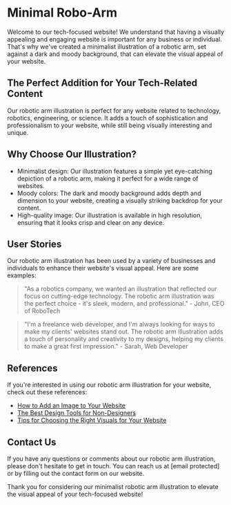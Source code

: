 <!--font:Barlow Condensed-->

# Minimal Robo-Arm

Welcome to our tech-focused website! We understand that having a visually appealing and engaging website is important for any business or individual. That's why we've created a minimalist illustration of a robotic arm, set against a dark and moody background, that can elevate the visual appeal of your website.

## The Perfect Addition for Your Tech-Related Content

Our robotic arm illustration is perfect for any website related to technology, robotics, engineering, or science. It adds a touch of sophistication and professionalism to your website, while still being visually interesting and unique.

## Why Choose Our Illustration?

-   Minimalist design: Our illustration features a simple yet eye-catching depiction of a robotic arm, making it perfect for a wide range of websites.
-   Moody colors: The dark and moody background adds depth and dimension to your website, creating a visually striking backdrop for your content.
-   High-quality image: Our illustration is available in high resolution, ensuring that it looks crisp and clear on any device.

## User Stories

Our robotic arm illustration has been used by a variety of businesses and individuals to enhance their website's visual appeal. Here are some examples:

> "As a robotics company, we wanted an illustration that reflected our focus on cutting-edge technology. The robotic arm illustration was the perfect choice - it's sleek, modern, and professional." - John, CEO of RoboTech

> "I'm a freelance web developer, and I'm always looking for ways to make my clients' websites stand out. The robotic arm illustration adds a touch of personality and creativity to my designs, helping my clients to make a great first impression." - Sarah, Web Developer

## References

If you're interested in using our robotic arm illustration for your website, check out these references:

-   [How to Add an Image to Your Website](#)
-   [The Best Design Tools for Non-Designers](#)
-   [Tips for Choosing the Right Visuals for Your Website](#)

## Contact Us

If you have any questions or comments about our robotic arm illustration, please don't hesitate to get in touch. You can reach us at [email protected] or by filling out the contact form on our website.

Thank you for considering our minimalist robotic arm illustration to elevate the visual appeal of your tech-focused website!

<!--

Write me content for website with wallpaper which alt text is:

"A wallpaper with a minimalist illustration of a robotic arm, against a background of dark and moody colors."

The name/title of the page should not be 1:1 copy of the alt text but rather a real content of the website which is using this wallpaper.

- Use markdown format
- Start with heading
- Heading should be short and concise
- The content should look like a real website
- The website should not be about the wallpaper, wallpaper is just a related background
- Heading should be contain work "wallpaper" or "background"
- Include real sections like references, contact, user stories, etc. use things relevant to the page purpose.
- Feel free to use structure like headings, bullets, numbering, blockquotes, paragraphs, horizontal lines, etc.
- You can use formatting like bold or _italic_
- You can include UTF-8 emojis
- Links should be only #hash anchors (and you can refer to the document itself)
- Do not include images


---


# Robotic Arm Wallpaper for Your Tech-Focused Website

Welcome to our tech-focused website! We understand the importance of having a visually appealing and engaging website that reflects your brand's personality. That's why we've created a minimalist wallpaper featuring a robotic arm against a dark and moody background.

## The Perfect Background for Your Tech-Related Content

Our wallpaper is perfect for any website related to technology, robotics, or engineering. It adds a touch of sophistication and professionalism to your website, while still being visually interesting and unique.

## Why Choose Our Wallpaper?

- Minimalist design: Our wallpaper features a simple yet eye-catching illustration of a robotic arm, making it perfect for a wide range of websites.
- Moody colors: The dark and moody background adds depth and dimension to your website, creating a visually striking backdrop for your content.
- High-quality image: Our wallpaper is available in high resolution, ensuring that it looks crisp and clear on any device.

## User Stories

Our wallpaper has been used by a variety of businesses and individuals to enhance their website's visual appeal. Here are some examples:

> "I run a robotics company, and I wanted a background that reflected our focus on cutting-edge technology. The robotic arm wallpaper was the perfect choice - it's sleek, modern, and professional." - John, CEO of RoboTech

> "As a freelance web developer, I'm always looking for ways to make my clients' websites stand out. The robotic arm wallpaper adds a touch of personality and creativity to my designs, helping my clients to make a great first impression." - Sarah, Web Developer

## References

If you're interested in using our wallpaper for your website, check out these references:

- [How to Set a Desktop Background Image in Windows 10](#)
- [The Best Wallpaper Apps for Android](#)
- [Tips for Choosing the Right Background for Your Website](#)

## Contact Us

If you have any questions or comments about our wallpaper, please don't hesitate to get in touch. You can reach us at [email protected] or by filling out the contact form on our website.

Thank you for considering our robotic arm wallpaper for your website's background!


---


Heading should not include word "wallpaper". The website should not be about the wallpaper itself, wallpaper is just a related background, rewrite whole content.


---


# Elevate Your Tech-Focused Website with a Minimalist Robotic Arm Illustration

Welcome to our tech-focused website! We understand that having a visually appealing and engaging website is important for any business or individual. That's why we've created a minimalist illustration of a robotic arm, set against a dark and moody background, that can elevate the visual appeal of your website.

## The Perfect Addition for Your Tech-Related Content

Our robotic arm illustration is perfect for any website related to technology, robotics, engineering, or science. It adds a touch of sophistication and professionalism to your website, while still being visually interesting and unique.

## Why Choose Our Illustration?

- Minimalist design: Our illustration features a simple yet eye-catching depiction of a robotic arm, making it perfect for a wide range of websites.
- Moody colors: The dark and moody background adds depth and dimension to your website, creating a visually striking backdrop for your content.
- High-quality image: Our illustration is available in high resolution, ensuring that it looks crisp and clear on any device.

## User Stories

Our robotic arm illustration has been used by a variety of businesses and individuals to enhance their website's visual appeal. Here are some examples:

> "As a robotics company, we wanted an illustration that reflected our focus on cutting-edge technology. The robotic arm illustration was the perfect choice - it's sleek, modern, and professional." - John, CEO of RoboTech

> "I'm a freelance web developer, and I'm always looking for ways to make my clients' websites stand out. The robotic arm illustration adds a touch of personality and creativity to my designs, helping my clients to make a great first impression." - Sarah, Web Developer

## References

If you're interested in using our robotic arm illustration for your website, check out these references:

- [How to Add an Image to Your Website](#)
- [The Best Design Tools for Non-Designers](#)
- [Tips for Choosing the Right Visuals for Your Website](#)

## Contact Us

If you have any questions or comments about our robotic arm illustration, please don't hesitate to get in touch. You can reach us at [email protected] or by filling out the contact form on our website.

Thank you for considering our minimalist robotic arm illustration to elevate the visual appeal of your tech-focused website!

-->
